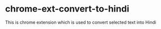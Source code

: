 chrome-ext-convert-to-hindi
===========================

This is chrome extension which is used to convert selected text into Hindi
